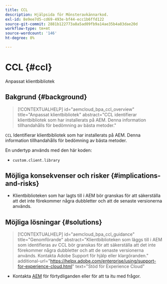 ```yaml
---
title: CCL
description: Hjälpsida för Mönsteravkännarkod.
exl-id: 8e9ee7d5-cd69-493e-bf44-ecc1b6ffd122
source-git-commit: 2881b122773a8a5ad09fb9a14ae35b4a83dae20d
workflow-type: tm+mt
source-wordcount: '146'
ht-degree: 0%

---
```


# CCL {#ccl}

Anpassat klientbibliotek

## Bakgrund {#background}

>[!CONTEXTUALHELP]
>id="aemcloud_bpa_ccl_overview"
>title="Anpassat klientbibliotek"
>abstract="CCL identifierar klientbibliotek som har installerats på AEM. Denna information tillhandahålls för bedömning av bästa metoder."

`CCL` Identifierar klientbibliotek som har installerats på AEM. Denna information tillhandahålls för bedömning av bästa metoder.

En undertyp används med den här koden:

* `custom.client.library`

## Möjliga konsekvenser och risker {#implications-and-risks}

* Klientbiblioteken som har lagts till i AEM bör granskas för att säkerställa att det inte förekommer några dubbletter och att de senaste versionerna används.

## Möjliga lösningar {#solutions}

>[!CONTEXTUALHELP]
>id="aemcloud_bpa_ccl_guidance"
>title="Genomförande"
>abstract="Klientbiblioteken som läggs till i AEM som identifieras av CCL bör granskas för att säkerställa att det inte förekommer några dubbletter och att de senaste versionerna används. Kontakta Adobe Support för hjälp eller klargöranden."
>additional-url="https://helpx.adobe.com/enterprise/using/support-for-experience-cloud.html" text="Stöd för Experience Cloud"

* Kontakta [AEM](https://helpx.adobe.com/enterprise/using/support-for-experience-cloud.html) för förtydliganden eller för att ta itu med frågor.
